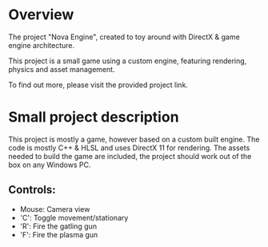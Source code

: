 # Overview
The project "Nova Engine", created to toy around with DirectX & game engine architecture.

This project is a small game using a custom engine, featuring rendering, physics and asset management.

To find out more, please visit the provided project link.

# Small project description

This project is mostly a game, however based on a custom built engine. The code is mostly C++ & HLSL and uses DirectX 11 for rendering.
The assets needed to build the game are included, the project should work out of the box on any Windows PC.

## Controls:
- Mouse: Camera view
- 'C': Toggle movement/stationary
- 'R': Fire the gatling gun
- 'F': Fire the plasma gun
